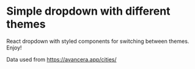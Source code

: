# Simple dropdown with different themes

React dropdown with styled components for switching between themes.
Enjoy!

Data used from https://avancera.app/cities/
